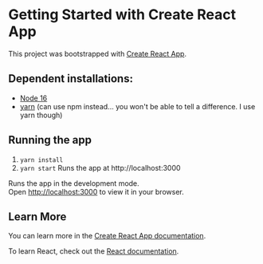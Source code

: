 # Getting Started with Create React App

This project was bootstrapped with [Create React App](https://github.com/facebook/create-react-app).

## Dependent installations:

- [Node 16](https://nodejs.org/en/blog/release/v16.16.0)
- [yarn](https://classic.yarnpkg.com/lang/en/docs/install/#mac-stable) (can use npm instead... you won't be able to tell a difference. I use yarn though)

## Running the app

1. `yarn install`
2. `yarn start` Runs the app at http://localhost:3000

Runs the app in the development mode.\
Open [http://localhost:3000](http://localhost:3000) to view it in your browser.

## Learn More

You can learn more in the [Create React App documentation](https://facebook.github.io/create-react-app/docs/getting-started).

To learn React, check out the [React documentation](https://reactjs.org/).

